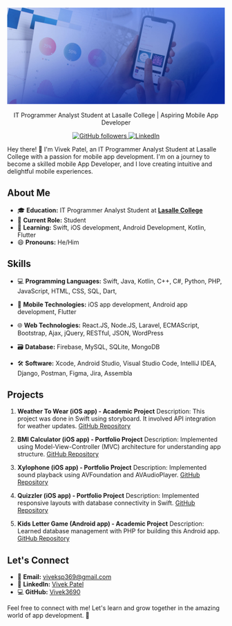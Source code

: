 <p align="center">
  <img src="assets/img/mobile_application_development.jpeg" alt="Profile Image">
</p>
<p align="center">
  IT Programmer Analyst Student at Lasalle College | Aspiring Mobile App Developer
</p>

<p align="center">
  <a href="https://github.com/Vivek3690" target="_blank">
    <img alt="GitHub followers" src="https://img.shields.io/github/followers/Vivek3690?style=social">
  </a>
  <a href="https://www.linkedin.com/in/vivek-patel-3690" target="_blank">
    <img alt="LinkedIn" src="https://img.shields.io/badge/-LinkedIn-blue?style=social&logo=linkedin">
  </a>
</p>

Hey there! 👋 I'm Vivek Patel, an IT Programmer Analyst Student at Lasalle College with a passion for mobile app development. I'm on a journey to become a skilled mobile App Developer, and I love creating intuitive and delightful mobile experiences.

## About Me

- 🎓 **Education:** IT Programmer Analyst Student at <a href="https://www.lasallecollege.com/" target="_blank"> <b>Lasalle College</b> </a>
- 💼 **Current Role:** Student
- 🌱 **Learning:** Swift, iOS development, Android Development, Kotlin, Flutter
- 😄 **Pronouns:** He/Him

## Skills

- 💻 **Programming Languages:**
  Swift, Java, Kotlin, C++, C#, Python, PHP, JavaScript, HTML, CSS, SQL, Dart,
  
- 📱 **Mobile Technologies:**
  iOS app development, Android app development, Flutter
  
- 🌐 **Web Technologies:**
  React.JS, Node.JS, Laravel, ECMAScript, Bootstrap, Ajax, jQuery, RESTful, JSON, WordPress
  
- 🗃️ **Database:**
  Firebase, MySQL, SQLite, MongoDB
  
- 🛠️ **Software:**
  Xcode, Android Studio, Visual Studio Code, IntelliJ IDEA, Django, Postman, Figma, Jira, Assembla
  
## Projects

1. **Weather To Wear (iOS app) - Academic Project**
   Description: This project was done in Swift using storyboard. It involved API integration for weather updates.
   [GitHub Repository](https://github.com/VivEk3690/Weather-To-Wear-IOS)

2. **BMI Calculator (iOS app) - Portfolio Project**
   Description: Implemented using Model-View-Controller (MVC) architecture for understanding app structure.
   [GitHub Repository](https://github.com/VivEk3690/IOSLearning/tree/main/BMI%20Calculator)

3. **Xylophone (iOS app) - Portfolio Project**
   Description: Implemented sound playback using AVFoundation and AVAudioPlayer.
   [GitHub Repository](https://github.com/VivEk3690/IOS-Learning/tree/main/Xylophone)

4. **Quizzler (iOS app) - Portfolio Project**
   Description: Implemented responsive layouts with database connectivity in Swift.
   [GitHub Repository](https://github.com/VivEk3690/IOS-Learning/tree/main/Quizzler)

5. **Kids Letter Game (Android app) - Academic Project**
   Description: Learned database management with PHP for building this Android app.
   [GitHub Repository](https://github.com/VivEk3690/php/tree/version1)

## Let's Connect

- 📧 **Email:** viveksp369@gmail.com
- 💼 **LinkedIn:** [Vivek Patel](https://www.linkedin.com/in/vivek-patel-3690/)
- 💻 **GitHub:** [Vivek3690](https://github.com/VivEk3690)

Feel free to connect with me! Let's learn and grow together in the amazing world of app development. 🚀
